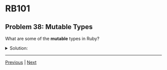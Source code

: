 # RB101
## Problem 38: Mutable Types

What are some of the **mutable** types in Ruby?

<details>
<summary>Solution:</summary>

The main mutable types in Ruby are:
- String (e.g., `"hello"`, `'world'`)
- Array (e.g., `[1, 2, 3]`, `['a', 'b']`)
- Hash (e.g., `{name: 'John', age: 30}`)

These types can be modified in place without creating new objects.

Examples:
```ruby
# Mutable string
str = "hello"
str_id = str.object_id
str << " world"     # Mutates the string
str.upcase!         # Mutates the string
str.object_id == str_id  # => true

# Mutable array
arr = [1, 2, 3]
arr_id = arr.object_id
arr << 4            # Mutates the array
arr.push(5)         # Mutates the array
arr.object_id == arr_id  # => true

# Mutable hash
hash = { name: 'John' }
hash_id = hash.object_id
hash[:age] = 30     # Mutates the hash
hash.object_id == hash_id  # => true
```

**Note:** Strings in Ruby are mutable, unlike in Python where strings are immutable!

</details>

---

[Previous](37.md) | [Next](39.md)

